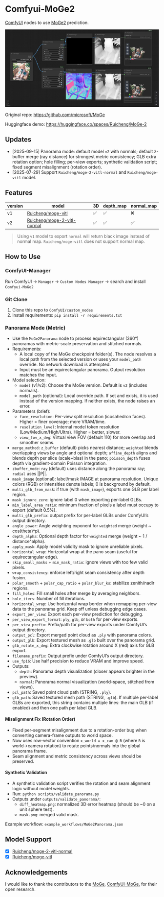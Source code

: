 # Comfyui-MoGe2

[ComfyUI](https://github.com/comfyanonymous/ComfyUI) nodes to use [MoGe2](https://github.com/microsoft/MoGe) prediction.

![](./example_workflows/MoGe2.jpg)

Original repo: https://github.com/microsoft/MoGe

Huggingface demo: https://huggingface.co/spaces/Ruicheng/MoGe-2

## Updates

- [2025-09-15] Panorama mode: default model `v2` with normals; default z-buffer merge (ray distance) for strongest metric consistency; GLB extra rotation option; hole filling; per-view exports; synthetic validation script; fixed segment misalignment (rotation order).
- [2025-07-29] Support `Ruicheng/moge-2-vitl-normal` and `Ruicheng/moge-vitl` model.

## Features

|version|model|3D|depth_map|normal_map|
|---|---|---|---|---|
|v1|[Ruicheng/moge-vitl](https://huggingface.co/Ruicheng/moge-vitl/tree/main)|✅|✅|❌|
|v2|[Ruicheng/moge-2-vitl-normal](https://huggingface.co/Ruicheng/moge-2-vitl-normal/tree/main)|✅|✅|✅|

> Using `v1` model to export `normal` will return black image instead of normal map. `Ruicheng/moge-vitl` does not support normal map.

## How to Use

### ComfyUI-Manager

Run ComfyUI → `Manager` → `Custom Nodes Manager` → search and install `Comfyui-MoGe2`

### Git Clone

1. Clone this repo to `ComfyUI/custom_nodes` 
2. Install requirements: `pip install -r requirements.txt`

### Panorama Mode (Metric)

- Use the `MoGe2Panorama` node to process equirectangular (360°) panoramas with metric-scale preservation and stitched normals.
- Requirements:
  - A local copy of the MoGe checkpoint folder(s). The node resolves a local path from the selected version or uses your `model_path` override. No network download is attempted.
  - Input must be an equirectangular panorama. Output resolution matches the input.
- Model selection:
  - `model` (v1/v2): Choose the MoGe version. Default is `v2` (includes normals).
  - `model_path` (optional): Local override path. If set and exists, it is used instead of the version mapping. If neither exists, the node raises an error.
- Parameters (brief):
  - `face_resolution`: Per-view split resolution (icosahedron faces). Higher = finer coverage; more VRAM/time.
  - `resolution_level`: Internal model token resolution (Low/Medium/High/Ultra). Higher = better, slower.
  - `view_fov_x_deg`: Virtual view FOV (default 110) for more overlap and smoother seams.
- `merge_method`: `z_buffer` (default) picks nearest distance; `weighted` blends overlapping views by angle and optional depth; `affine_depth` aligns and blends depth per slice (scale+bias) in the pano; `poisson_depth` fuses depth via gradient-domain Poisson integration.
- `zbuffer_mode`: `ray` (default) uses distance along the panorama ray; `radial` uses ||P||.
 - `mask_image` (optional): label/mask IMAGE at panorama resolution. Unique colors (RGB) or intensities denote labels; 0 is background by default.
 - `multi_glb_from_mask`: if true (with `mask_image`), exports one GLB per label region.
 - `mask_ignore_zero`: ignore label 0 when exporting per-label GLBs.
 - `min_label_area_ratio`: minimum fraction of pixels a label must occupy to export (default 0.5%).
 - `multi_glb_prefix`: output prefix for per-label GLBs under ComfyUI’s output directory.
  - `angle_power`: Angle weighting exponent for `weighted` merge (weight ~ cos(theta)^p).
  - `depth_alpha`: Optional depth factor for `weighted` merge (weight ~ 1 / distance^alpha).
  - `apply_mask`: Apply model validity mask to ignore unreliable pixels.
  - `horizontal_wrap`: Horizontal wrap at the pano seam (useful for equirectangular edge).
  - `skip_small_masks` + `min_mask_ratio`: ignore views with too few valid pixels.
  - `wrap_consistency`: enforce left/right seam consistency after depth fusion.
  - `polar_smooth` + `polar_cap_ratio` + `polar_blur_ks`: stabilize zenith/nadir regions.
  - `fill_holes`: Fill small holes after merge by averaging neighbors.
  - `hole_iters`: Number of fill iterations.
  - `horizontal_wrap`: Use horizontal wrap border when remapping per-view data to the panorama grid. Keep off unless debugging edge cases.
  - `export_per_view`: Export each per-view prediction for debugging.
  - `per_view_export_format`: `ply`, `glb`, or `both` for per-view exports.
  - `per_view_prefix`: Prefix/path for per-view exports under ComfyUI’s output directory.
  - `output_pcl`: Export merged point cloud as `.ply` with panorama colors.
  - `output_glb`: Export textured mesh as `.glb` built over the panorama grid.
  - `glb_rotate_x_deg`: Extra clockwise rotation around X (red) axis for GLB export.
  - `filename_prefix`: Output prefix under ComfyUI’s output directory.
- `use_fp16`: Use half precision to reduce VRAM and improve speed.
- Outputs:
  - `depth`: Panorama depth visualization (closer appears brighter in the preview).
  - `normal`: Panorama normal visualization (world-space, stitched from views).
- `pcl_path`: Saved point cloud path (STRING, `.ply`).
- `glb_path`: Saved textured mesh path (STRING, `.glb`). If multiple per-label GLBs are exported, this string contains multiple lines: the main GLB (if enabled) and then one path per label GLB.

#### Misalignment Fix (Rotation Order)

- Fixed per-segment misalignment due to a rotation-order bug when converting camera-frame outputs to world space.
- Now uses row-vector convention `x_world = x_cam @ R` (where `R` is world→camera rotation) to rotate points/normals into the global panorama frame.
- Seam alignment and metric consistency across views should be preserved.

#### Synthetic Validation

- A synthetic validation script verifies the rotation and seam alignment logic without model weights.
- Run: `python scripts/validate_panorama.py`
- Outputs under `outputs/validate_panorama/`:
  - `diff_heatmap.png`: normalized 3D error heatmap (should be ~0 on a unit sphere test).
  - `mask.png`: merged valid mask.

Example workflow: `example_workflows/MoGe2Panorama.json`


## Model Support

- [x] [Ruicheng/moge-2-vitl-normal](https://huggingface.co/Ruicheng/moge-2-vitl-normal/tree/main)
- [x] [Ruicheng/moge-vitl](https://huggingface.co/Ruicheng/moge-vitl/tree/main)

## Acknowledgements

I would like to thank the contributors to the [MoGe](https://github.com/microsoft/MoGe), [ComfyUI-MoGe](https://github.com/kijia), for their open research.

